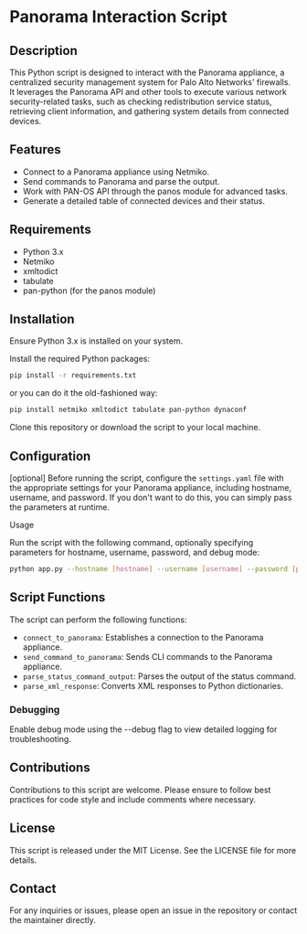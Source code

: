 # Panorama Interaction Script

## Description

This Python script is designed to interact with the Panorama appliance, a centralized security management system for Palo Alto Networks' firewalls. It leverages the Panorama API and other tools to execute various network security-related tasks, such as checking redistribution service status, retrieving client information, and gathering system details from connected devices.

## Features

- Connect to a Panorama appliance using Netmiko.
- Send commands to Panorama and parse the output.
- Work with PAN-OS API through the panos module for advanced tasks.
- Generate a detailed table of connected devices and their status.

## Requirements

- Python 3.x
- Netmiko
- xmltodict
- tabulate
- pan-python (for the panos module)

## Installation

Ensure Python 3.x is installed on your system.

Install the required Python packages:

```bash
pip install -r requirements.txt
```

or you can do it the old-fashioned way:

```bash
pip install netmiko xmltodict tabulate pan-python dynaconf
```

Clone this repository or download the script to your local machine.

## Configuration

[optional]
Before running the script, configure the `settings.yaml` file with the appropriate settings for your Panorama appliance, including hostname, username, and password. If you don't want to do this, you can simply pass the parameters at runtime.

Usage

Run the script with the following command, optionally specifying parameters for hostname, username, password, and debug mode:

```bash
python app.py --hostname [hostname] --username [username] --password [password] --debug
```

## Script Functions

The script can perform the following functions:

- `connect_to_panorama`: Establishes a connection to the Panorama appliance.
- `send_command_to_panorama`: Sends CLI commands to the Panorama appliance.
- `parse_status_command_output`: Parses the output of the status command.
- `parse_xml_response`: Converts XML responses to Python dictionaries.

### Debugging

Enable debug mode using the --debug flag to view detailed logging for troubleshooting.

## Contributions

Contributions to this script are welcome. Please ensure to follow best practices for code style and include comments where necessary.

## License

This script is released under the MIT License. See the LICENSE file for more details.

## Contact

For any inquiries or issues, please open an issue in the repository or contact the maintainer directly.
